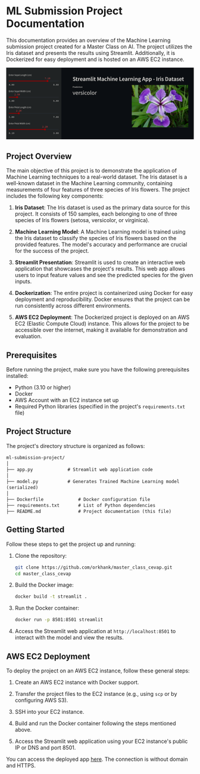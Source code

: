# ML Submission Project Documentation

This documentation provides an overview of the Machine Learning submission project created for a Master Class on AI. The project utilizes the Iris dataset and presents the results using Streamlit. Additionally, it is Dockerized for easy deployment and is hosted on an AWS EC2 instance.

![showcase](image.png)

## Project Overview

The main objective of this project is to demonstrate the application of Machine Learning techniques to a real-world dataset. The Iris dataset is a well-known dataset in the Machine Learning community, containing measurements of four features of three species of Iris flowers. The project includes the following key components:

1. **Iris Dataset**: The Iris dataset is used as the primary data source for this project. It consists of 150 samples, each belonging to one of three species of Iris flowers (setosa, versicolor, or virginica).

2. **Machine Learning Model**: A Machine Learning model is trained using the Iris dataset to classify the species of Iris flowers based on the provided features. The model's accuracy and performance are crucial for the success of the project.

3. **Streamlit Presentation**: Streamlit is used to create an interactive web application that showcases the project's results. This web app allows users to input feature values and see the predicted species for the given inputs.

4. **Dockerization**: The entire project is containerized using Docker for easy deployment and reproducibility. Docker ensures that the project can be run consistently across different environments.

5. **AWS EC2 Deployment**: The Dockerized project is deployed on an AWS EC2 (Elastic Compute Cloud) instance. This allows for the project to be accessible over the internet, making it available for demonstration and evaluation.

## Prerequisites

Before running the project, make sure you have the following prerequisites installed:

- Python (3.10 or higher)
- Docker
- AWS Account with an EC2 instance set up
- Required Python libraries (specified in the project's `requirements.txt` file)

## Project Structure

The project's directory structure is organized as follows:

```plaintext
ml-submission-project/
│
├── app.py             # Streamlit web application code
│
├── model.py           # Generates Trained Machine Learning model (serialized)
│
├── Dockerfile             # Docker configuration file
├── requirements.txt       # List of Python dependencies
├── README.md              # Project documentation (this file)
```

## Getting Started

Follow these steps to get the project up and running:

1. Clone the repository:

   ```bash
   git clone https://github.com/orkhank/master_class_cevap.git
   cd master_class_cevap
   ```

2. Build the Docker image:

   ```bash
   docker build -t streamlit .
   ```

3. Run the Docker container:

   ```bash
   docker run -p 8501:8501 streamlit
   ```

4. Access the Streamlit web application at `http://localhost:8501` to interact with the model and view the results.

## AWS EC2 Deployment

To deploy the project on an AWS EC2 instance, follow these general steps:

1. Create an AWS EC2 instance with Docker support.

2. Transfer the project files to the EC2 instance (e.g., using `scp` or by configuring AWS S3).

3. SSH into your EC2 instance.

4. Build and run the Docker container following the steps mentioned above.

5. Access the Streamlit web application using your EC2 instance's public IP or DNS and port 8501.

You can access the deployed app [here](http://51.20.44.211:8501/). The connection is without domain and HTTPS.

